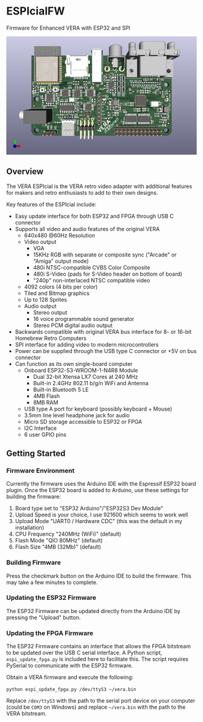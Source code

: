 # ESPIcialFW
Firmware for Enhanced VERA with ESP32 and SPI

![VERA ESPIcial 3D Render](Assets/VERA_ESPIcial_Render1.png)

## Overview

The VERA ESPIcial is the VERA retro video adapter with additional features for makers
and retro enthusiasts to add to their own designs.

Key features of the ESPIcial include:

* Easy update interface for both ESP32 and FPGA through USB C connector
* Supports all video and audio features of the original VERA
  * 640x480 @60Hz Resolution
  * Video output
    * VGA
	* 15KHz RGB with separate or composite sync ("Arcade" or "Amiga" output mode)
	* 480i NTSC-compatible CVBS Color Composite
	* 480i S-Video (pads for S-Video header on bottom of board)
	* "240p" non-interlaced NTSC compatible video
  * 4092 colors (4 bits per color)
  * Tiled and Bitmap graphics
  * Up to 128 Sprites
  * Audio output
      * Stereo output
      * 16 voice programmable sound generator
      * Stereo PCM digital audio output
* Backwards compatible with original VERA bus interface for 8- or 16-bit Homebrew Retro Computers
* SPI interface for adding video to modern microcontrollers
* Power can be supplied through the USB type C connector or +5V on bus connector
* Can function as its own single-board computer
  * Onboard ESP32-S3-WROOM-1-N4R8 Module 
    * Dual 32-bit Xtensa LX7 Cores at 240 MHz
	* Built-in 2.4GHz 802.11 b/g/n WiFi and Antenna
	* Built-in Bluetooth 5 LE
	* 4MB Flash
	* 8MB RAM
  * USB type A port for keyboard (possibly keyboard + Mouse)
  * 3.5mm line level headphone jack for audio
  * Micro SD storage accessible to ESP32 or FPGA
  * I2C Interface
  * 6 user GPIO pins

## Getting Started

### Firmware Environment

Currently the firmware uses the Arduino IDE with the Espressif ESP32 board plugin.
Once the ESP32 board is added to Arduino, use these settings for building the firmware:

1. Board type set to "ESP32 Arduino"/"ESP32S3 Dev Module"
2. Upload Speed is your choice, I use 921600 which seems to work well
3. Upload Mode "UART0 / Hardware CDC" (this was the default in my installation)
4. CPU Frequency "240MHz (WiFi)" (default)
5. Flash Mode "QIO 80MHz" (default)
6. Flash Size "4MB (32Mb)" (default)

### Building Firmware

Press the checkmark button on the Arduino IDE to build the firmware. This may take a few
minutes to complete.

### Updating the ESP32 Firmware

The ESP32 Firmware can be updated directly from the Arduino IDE by pressing the "Upload" button.

### Updating the FPGA Firmware

The ESP32 Firmware contains an interface that allows the FPGA bitstream to be updated over
the USB C serial interface. A Python script, `espi_update_fpga.py` is included here to facilitate
this. The script requires PySerial to communicate with the ESP32 firmware.

Obtain a VERA firmware and execute the following:

`python espi_update_fpga.py /dev/ttyS3 ~/vera.bin`

Replace `/dev/ttyS3` with the path to the serial port device on your computer (could be `COM3` on Windows) and replace `~/vera.bin` with the path to the VERA bitstream.
